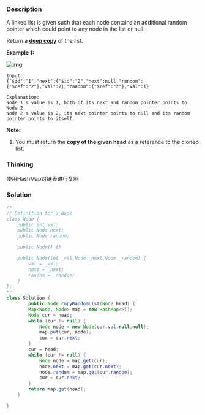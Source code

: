 ### Description

A linked list is given such that each node contains an additional random pointer which could point to any node in the list or null.

Return a [**deep copy**](https://en.wikipedia.org/wiki/Object_copying#Deep_copy) of the list.

 

**Example 1:**

**![img](https://discuss.leetcode.com/uploads/files/1470150906153-2yxeznm.png)**

```
Input:
{"$id":"1","next":{"$id":"2","next":null,"random":{"$ref":"2"},"val":2},"random":{"$ref":"2"},"val":1}

Explanation:
Node 1's value is 1, both of its next and random pointer points to Node 2.
Node 2's value is 2, its next pointer points to null and its random pointer points to itself.
```

 

**Note:**

1. You must return the **copy of the given head** as a reference to the cloned list.



### Thinking

使用HashMap对链表进行复制

### Solution

```java
/*
// Definition for a Node.
class Node {
    public int val;
    public Node next;
    public Node random;

    public Node() {}

    public Node(int _val,Node _next,Node _random) {
        val = _val;
        next = _next;
        random = _random;
    }
};
*/
class Solution {
        public Node copyRandomList(Node head) {
        Map<Node, Node> map = new HashMap<>();
        Node cur = head;
        while (cur != null) {
            Node node = new Node(cur.val,null,null);
            map.put(cur, node);
            cur = cur.next;
        }
        cur = head;
        while (cur != null) {
            Node node = map.get(cur);
            node.next = map.get(cur.next);
            node.random = map.get(cur.random);
            cur = cur.next;
        }
        return map.get(head);
    }

}
```

